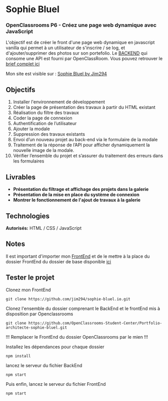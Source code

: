 # Sophie Bluel
### OpenClassrooms P6 - Créez une page web dynamique avec JavaScript

L'objectif est de créer le front d'une page web dynamique en javascript vanilla qui permet à un utilisateur de s'inscrire / se log, et d'ajouter/supprimer des photos sur son portefolio. Le [BACKEND](https://github.com/OpenClassrooms-Student-Center/Portfolio-architecte-sophie-bluel.git) qui consome une API est fourni par OpenClassRoom.
Vous pouvez retrouver le [brief complet ici](https://course.oc-static.com/projects/D%C3%A9veloppeur+Web/IW_P6+JS+page+dynamique/Etapes+cles+P6+Integrateur+Web.pdf)

Mon site est visible sur : [Sophie Bluel by Jim294](https://jim294.github.io/sophie-bluel.io/)

## Objectifs

1. Installer l'environnement de développement
2. Créer la page de présentation des travaux à partir du HTML existant
3. Réalisation du filtre des travaux
4. Coder la page de connexion
5. Authentification de l’utilisateur
6. Ajouter la modale
7. Suppression des travaux existants
8. Envoi d’un nouveau projet au back-end via le formulaire de la modale
9. Traitement de la réponse de l’API pour afficher dynamiquement la nouvelle image de la modale.
10. Vérifier l’ensemble du projet et s’assurer du traitement des erreurs dans les formulaires

## Livrables

- **Présentation du filtrage et affichage des projets dans la galerie**
- **Présentation de la mise en place du système de connexion**
- **Montrer le fonctionnement de l'ajout de travaux à la galerie**

## Technologies

**Autorisés:** HTML / CSS / JavaScript

## Notes

Il est important d'importer mon [FrontEnd](https://github.com/jim294/sophie-bluel.io.git) et de le mettre à la place du dossier FrontEnd du dossier de base disponible [ici](https://github.com/OpenClassrooms-Student-Center/Portfolio-architecte-sophie-bluel.git)

## Tester le projet

Clonez mon FrontEnd
```terminal
git clone https://github.com/jim294/sophie-bluel.io.git
```
Clonez l'ensemble du dossier comprenant le BackEnd et le frontEnd mis à disposition par Openclassrooms
```terminal
git clone https://github.com/OpenClassrooms-Student-Center/Portfolio-architecte-sophie-bluel.git
```

 !!! Remplacer le FrontEnd du dossier OpenClassrooms par le mien !!!

Installez les dépendances pour chaque dossier
```terminal
npm install
```
lancez le serveur du fichier BackEnd
```terminal
npm start
```
Puis enfin, lancez le serveur du fichier FrontEnd
```terminal
npm start
```
